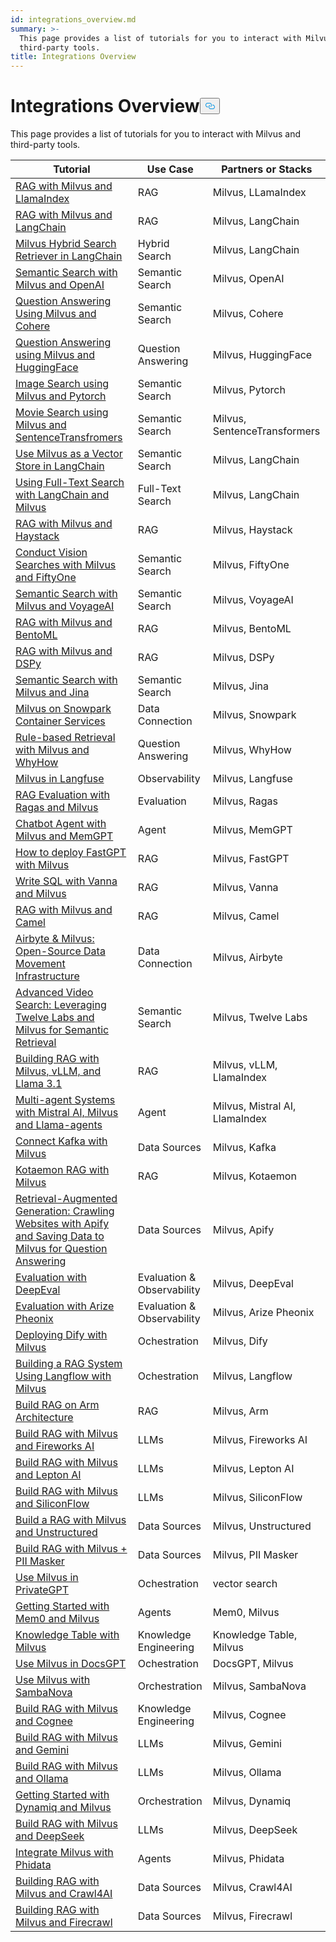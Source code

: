 ```yaml
---
id: integrations_overview.md
summary: >-
  This page provides a list of tutorials for you to interact with Milvus and
  third-party tools.
title: Integrations Overview
---
```

<h1 id="Integrations-Overview" class="common-anchor-header">Integrations Overview<button data-href="#Integrations-Overview" class="anchor-icon" translate="no">
      <svg translate="no"
        aria-hidden="true"
        focusable="false"
        height="20"
        version="1.1"
        viewBox="0 0 16 16"
        width="16"
      >
        <path
          fill="#0092E4"
          fill-rule="evenodd"
          d="M4 9h1v1H4c-1.5 0-3-1.69-3-3.5S2.55 3 4 3h4c1.45 0 3 1.69 3 3.5 0 1.41-.91 2.72-2 3.25V8.59c.58-.45 1-1.27 1-2.09C10 5.22 8.98 4 8 4H4c-.98 0-2 1.22-2 2.5S3 9 4 9zm9-3h-1v1h1c1 0 2 1.22 2 2.5S13.98 12 13 12H9c-.98 0-2-1.22-2-2.5 0-.83.42-1.64 1-2.09V6.25c-1.09.53-2 1.84-2 3.25C6 11.31 7.55 13 9 13h4c1.45 0 3-1.69 3-3.5S14.5 6 13 6z"
        ></path>
      </svg>
    </button></h1><p>This page provides a list of tutorials for you to interact with Milvus and third-party tools.</p>
<table>
<thead>
<tr><th>Tutorial</th><th>Use Case</th><th>Partners or Stacks</th></tr>
</thead>
<tbody>
<tr><td><a href="/docs/integrate_with_llamaindex.md">RAG with Milvus and LlamaIndex</a></td><td>RAG</td><td>Milvus, LLamaIndex</td></tr>
<tr><td><a href="/docs/integrate_with_langchain.md">RAG with Milvus and LangChain</a></td><td>RAG</td><td>Milvus, LangChain</td></tr>
<tr><td><a href="/docs/milvus_hybrid_search_retriever.md">Milvus Hybrid Search Retriever in LangChain</a></td><td>Hybrid Search</td><td>Milvus, LangChain</td></tr>
<tr><td><a href="/docs/integrate_with_openai.md">Semantic Search with Milvus and OpenAI</a></td><td>Semantic Search</td><td>Milvus, OpenAI</td></tr>
<tr><td><a href="/docs/integrate_with_cohere.md">Question Answering Using Milvus and Cohere</a></td><td>Semantic Search</td><td>Milvus, Cohere</td></tr>
<tr><td><a href="/docs/integrate_with_hugging-face.md">Question Answering using Milvus and HuggingFace</a></td><td>Question Answering</td><td>Milvus, HuggingFace</td></tr>
<tr><td><a href="/docs/integrate_with_pytorch.md">Image Search using Milvus and Pytorch</a></td><td>Semantic Search</td><td>Milvus, Pytorch</td></tr>
<tr><td><a href="/docs/integrate_with_sentencetransformers.md">Movie Search using Milvus and SentenceTransfromers</a></td><td>Semantic Search</td><td>Milvus, SentenceTransformers</td></tr>
<tr><td><a href="/docs/basic_usage_langchain.md">Use Milvus as a Vector Store in LangChain</a></td><td>Semantic Search</td><td>Milvus, LangChain</td></tr>
<tr><td><a href="/docs/full_text_search_with_langchain.md">Using Full-Text Search with LangChain and Milvus</a></td><td>Full-Text Search</td><td>Milvus, LangChain</td></tr>
<tr><td><a href="/docs/integrate_with_haystack.md">RAG with Milvus and Haystack</a></td><td>RAG</td><td>Milvus, Haystack</td></tr>
<tr><td><a href="/docs/integrate_with_voxel51.md">Conduct Vision Searches with Milvus and FiftyOne</a></td><td>Semantic Search</td><td>Milvus, FiftyOne</td></tr>
<tr><td><a href="/docs/integrate_with_voyageai.md">Semantic Search with Milvus and VoyageAI</a></td><td>Semantic Search</td><td>Milvus, VoyageAI</td></tr>
<tr><td><a href="/docs/integrate_with_bentoml.md">RAG with Milvus and BentoML</a></td><td>RAG</td><td>Milvus, BentoML</td></tr>
<tr><td><a href="/docs/integrate_with_dspy.md">RAG with Milvus and DSPy</a></td><td>RAG</td><td>Milvus, DSPy</td></tr>
<tr><td><a href="/docs/integrate_with_jina.md">Semantic Search with Milvus and Jina</a></td><td>Semantic Search</td><td>Milvus, Jina</td></tr>
<tr><td><a href="/docs/integrate_with_snowpark.md">Milvus on Snowpark Container Services</a></td><td>Data Connection</td><td>Milvus, Snowpark</td></tr>
<tr><td><a href="/docs/integrate_with_whyhow.md">Rule-based Retrieval with Milvus and WhyHow</a></td><td>Question Answering</td><td>Milvus, WhyHow</td></tr>
<tr><td><a href="/docs/integrate_with_langfuse.md">Milvus in Langfuse</a></td><td>Observability</td><td>Milvus, Langfuse</td></tr>
<tr><td><a href="/docs/integrate_with_ragas.md">RAG Evaluation with Ragas and Milvus</a></td><td>Evaluation</td><td>Milvus, Ragas</td></tr>
<tr><td><a href="/docs/integrate_with_memgpt.md">Chatbot Agent with Milvus and MemGPT</a></td><td>Agent</td><td>Milvus, MemGPT</td></tr>
<tr><td><a href="/docs/integrate_with_fastgpt.md">How to deploy FastGPT with Milvus</a></td><td>RAG</td><td>Milvus, FastGPT</td></tr>
<tr><td><a href="/docs/integrate_with_vanna.md">Write SQL with Vanna and Milvus</a></td><td>RAG</td><td>Milvus, Vanna</td></tr>
<tr><td><a href="/docs/integrate_with_camel.md">RAG with Milvus and Camel</a></td><td>RAG</td><td>Milvus, Camel</td></tr>
<tr><td><a href="/docs/integrate_with_airbyte.md">Airbyte &amp; Milvus: Open-Source Data Movement Infrastructure</a></td><td>Data Connection</td><td>Milvus, Airbyte</td></tr>
<tr><td><a href="/docs/video_search_with_twelvelabs_and_milvus.md">Advanced Video Search: Leveraging Twelve Labs and Milvus for Semantic Retrieval</a></td><td>Semantic Search</td><td>Milvus, Twelve Labs</td></tr>
<tr><td><a href="/docs/milvus_rag_with_vllm.md">Building RAG with Milvus, vLLM, and Llama 3.1</a></td><td>RAG</td><td>Milvus, vLLM, LlamaIndex</td></tr>
<tr><td><a href="/docs/llama_agents_metadata.md">Multi-agent Systems with Mistral AI, Milvus and Llama-agents</a></td><td>Agent</td><td>Milvus, Mistral AI, LlamaIndex</td></tr>
<tr><td><a href="/docs/kafka-connect-milvus.md">Connect Kafka with Milvus</a></td><td>Data Sources</td><td>Milvus, Kafka</td></tr>
<tr><td><a href="/docs/kotaemon_with_milvus.md">Kotaemon RAG with Milvus</a></td><td>RAG</td><td>Milvus, Kotaemon</td></tr>
<tr><td><a href="/docs/apify_milvus_rag.md">Retrieval-Augmented Generation: Crawling Websites with Apify and Saving Data to Milvus for Question Answering</a></td><td>Data Sources</td><td>Milvus, Apify</td></tr>
<tr><td><a href="/docs/evaluation_with_deepeval.md">Evaluation with DeepEval</a></td><td>Evaluation &amp; Observability</td><td>Milvus, DeepEval</td></tr>
<tr><td><a href="/docs/evaluation_with_phoenix.md">Evaluation with Arize Pheonix</a></td><td>Evaluation &amp; Observability</td><td>Milvus, Arize Pheonix</td></tr>
<tr><td><a href="/docs/dify_with_milvus.md">Deploying Dify with Milvus</a></td><td>Ochestration</td><td>Milvus, Dify</td></tr>
<tr><td><a href="/docs/rag_with_langflow.md">Building a RAG System Using Langflow with Milvus</a></td><td>Ochestration</td><td>Milvus, Langflow</td></tr>
<tr><td><a href="/docs/build_rag_on_arm.md">Build RAG on Arm Architecture</a></td><td>RAG</td><td>Milvus, Arm</td></tr>
<tr><td><a href="/docs/build_RAG_with_milvus_and_fireworks.md">Build RAG with Milvus and Fireworks AI</a></td><td>LLMs</td><td>Milvus, Fireworks AI</td></tr>
<tr><td><a href="/docs/build_RAG_with_milvus_and_lepton.md">Build RAG with Milvus and Lepton AI</a></td><td>LLMs</td><td>Milvus, Lepton AI</td></tr>
<tr><td><a href="/docs/build_RAG_with_milvus_and_siliconflow">Build RAG with Milvus and SiliconFlow</a></td><td>LLMs</td><td>Milvus, SiliconFlow</td></tr>
<tr><td><a href="/docs/rag_with_milvus_and_unstructured.md">Build a RAG with Milvus and Unstructured</a></td><td>Data Sources</td><td>Milvus, Unstructured</td></tr>
<tr><td><a href="/docs/RAG_with_pii_and_milvus.md">Build RAG with Milvus + PII Masker</a></td><td>Data Sources</td><td>Milvus, PII Masker</td></tr>
<tr><td><a href="/docs/use_milvus_in_private_gpt.md">Use Milvus in PrivateGPT</a></td><td>Ochestration</td><td>vector search</td></tr>
<tr><td><a href="/docs/quickstart_mem0_with_milvus.md">Getting Started with Mem0 and Milvus</a></td><td>Agents</td><td>Mem0, Milvus</td></tr>
<tr><td><a href="/docs/knowledge_table_with_milvus.md">Knowledge Table with Milvus</a></td><td>Knowledge Engineering</td><td>Knowledge Table, Milvus</td></tr>
<tr><td><a href="/docs/use_milvus_in_docsgpt.md">Use Milvus in DocsGPT</a></td><td>Ochestration</td><td>DocsGPT, Milvus</td></tr>
<tr><td><a href="/docs/use_milvus_with_sambanova.md">Use Milvus with SambaNova</a></td><td>Orchestration</td><td>Milvus, SambaNova</td></tr>
<tr><td><a href="/docs/build_RAG_with_milvus_and_cognee.md">Build RAG with Milvus and Cognee</a></td><td>Knowledge Engineering</td><td>Milvus, Cognee</td></tr>
<tr><td><a href="/docs/build_RAG_with_milvus_and_gemini.md">Build RAG with Milvus and Gemini</a></td><td>LLMs</td><td>Milvus, Gemini</td></tr>
<tr><td><a href="/docs/build_RAG_with_milvus_and_ollama.md">Build RAG with Milvus and Ollama</a></td><td>LLMs</td><td>Milvus, Ollama</td></tr>
<tr><td><a href="/docs/milvus_rag_with_dynamiq.md">Getting Started with Dynamiq and Milvus</a></td><td>Orchestration</td><td>Milvus, Dynamiq</td></tr>
<tr><td><a href="/docs/build_RAG_with_milvus_and_deepseek.md">Build RAG with Milvus and DeepSeek</a></td><td>LLMs</td><td>Milvus, DeepSeek</td></tr>
<tr><td><a href="/docs/integrate_with_phidata.md">Integrate Milvus with Phidata</a></td><td>Agents</td><td>Milvus, Phidata</td></tr>
<tr><td><a href="/docs/build_RAG_with_milvus_and_crawl4ai.md">Building RAG with Milvus and Crawl4AI</a></td><td>Data Sources</td><td>Milvus, Crawl4AI</td></tr>
<tr><td><a href="/docs/build_RAG_with_milvus_and_firecrawl.md">Building RAG with Milvus and Firecrawl</a></td><td>Data Sources</td><td>Milvus, Firecrawl</td></tr>
</tbody>
</table>
